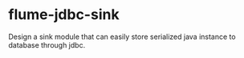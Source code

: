 flume-jdbc-sink
===============

Design a sink module that can easily store serialized java instance to database through jdbc.
